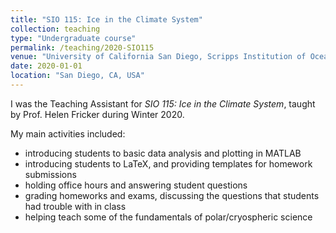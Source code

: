 ```yaml
---
title: "SIO 115: Ice in the Climate System"
collection: teaching
type: "Undergraduate course"
permalink: /teaching/2020-SIO115
venue: "University of California San Diego, Scripps Institution of Oceanography"
date: 2020-01-01
location: "San Diego, CA, USA"
---
```


I was the Teaching Assistant for *SIO 115: Ice in the Climate System*, taught by Prof. Helen Fricker during Winter 2020.

My main activities included: 
- introducing students to basic data analysis and plotting in MATLAB
- introducing students to LaTeX, and providing templates for homework submissions
- holding office hours and answering student questions
- grading homeworks and exams, discussing the questions that students had trouble with in class
- helping teach some of the fundamentals of polar/cryospheric science
